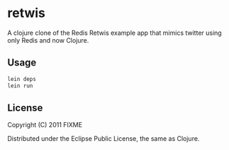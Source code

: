 # retwis

A clojure clone of the Redis Retwis example app that mimics twitter using only Redis and now Clojure.

## Usage

```bash
lein deps
lein run
```

## License

Copyright (C) 2011 FIXME

Distributed under the Eclipse Public License, the same as Clojure.

